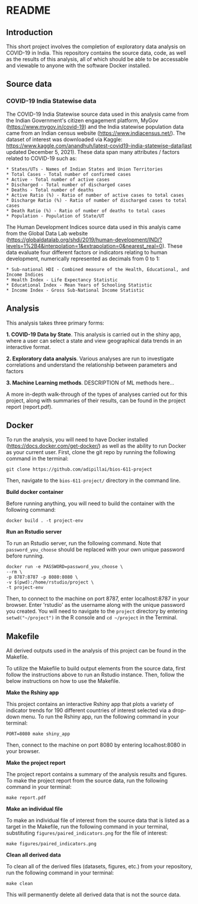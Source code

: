# README

## Introduction

This short project involves the completion of exploratory data analysis on COVID-19 in India. This repository contains the source data, code, as well as the results of this analysis, all of which should be able to be accessable and viewable to anyone with the software Docker installed. 

## Source data

### COVID-19 India Statewise data

The COVID-19 India Statewise source data used in this analysis came from the Indian Government's citizen engagement platform, MyGov (https://www.mygov.in/covid-19) and the India statewise population data came from an Indian census website (https://www.indiacensus.net/). The dataset of interest was downloaded via Kaggle: https://www.kaggle.com/anandhuh/latest-covid19-india-statewise-data(last updated December 5, 2021). These data span many attributes / factors related to COVID-19 such as:

	* States/UTs - Names of Indian States and Union Territories     
	* Total Cases - Total number of confirmed cases
	* Active - Total number of active cases
	* Discharged - Total number of discharged cases   
	* Deaths - Total number of deaths
	* Active Ratio (%) - Ratio of number of active cases to total cases     
	* Discharge Ratio (%) - Ratio of number of discharged cases to total cases     
	* Death Ratio (%) - Ratio of number of deaths to total cases
	* Population - Population of State/UT

The Human Development Indices source data used in this analyis came from the Global Data Lab website (https://globaldatalab.org/shdi/2019/human-development/IND/?levels=1%2B4&interpolation=1&extrapolation=0&nearest_real=0). These data evaluate four different factors or indicators relating to human development, numerically represented as decimals from 0 to 1: 

	* Sub-national HDI - Combined measure of the Health, Educational, and Income Indices
	* Health Index - Life Expectancy Statistic
	* Educational Index - Mean Years of Schooling Statistic
	* Income Index - Gross Sub-National Income Statistic

## Analysis

This analysis takes three primary forms:

  **1. COVID-19 Data by State**. This analysis is carried out in the shiny app, where a user can select a state and view geographical data trends in an interactive format.     
  
  **2. Exploratory data analysis**. Various analyses are run to investigate correlations and understand the relationship between parameters and factors       
  
  **3. Machine Learning methods**. DESCRIPTION of ML methods here...    
  
A more in-depth walk-through of the types of analyses carried out for this project, along with summaries of their results, can be found in the project report (report.pdf).

## Docker

To run the analysis, you will need to have Docker installed (https://docs.docker.com/get-docker/) as well as the ability to run Docker as your current user.
First, clone the git repo by running the following command in the terminal:
```
git clone https://github.com/adipillai/bios-611-project
```

Then, navigate to the `bios-611-project/` directory in the command line.     

**Build docker container**     

Before running anything, you will need to build the container with the following command:     
```
docker build . -t project-env
```     

**Run an Rstudio server**     

To run an Rstudio server, run the following command. Note that `password_you_choose` should be replaced with your own unique password before running.     

```
docker run -e PASSWORD=password_you_choose \
--rm \
-p 8787:8787 -p 8080:8080 \
-v $(pwd):/home/rstudio/project \
-t project-env
```     

Then, to connect to the machine on port 8787, enter localhost:8787 in your browser. Enter 'rstudio' as the username along with the unique password you created. You will need to navigate to the `project` directory by entering `setwd("~/project")` in the R console and `cd ~/project` in the Terminal.


## Makefile

All derived outputs used in the analysis of this project can be found in the Makefile.    

To utilize the Makefile to build output elements from the source data, first follow the instructions above to run an Rstudio instance. Then, follow the below instructions on how to use the Makefile.

**Make the Rshiny app**

This project contains an interactive Rshiny app that plots a variety of indicator trends for 190 different countries of interest selected via a drop-down menu. To run the Rshiny app, run the following command in your terminal:
```
PORT=8080 make shiny_app
```
Then, connect to the machine on port 8080 by entering localhost:8080 in your browser.

**Make the project report**    

The project report contains a summary of the analysis results and figures. To make the project report from the source data, run the following command in your terminal:
```
make report.pdf
```

**Make an individual file**     

To make an individual file of interest from the source data that is listed as a target in the Makefile, run the following command in your terminal, substituting `figures/paired_indicators.png` for the file of interest:     
```
make figures/paired_indicators.png
```

**Clean all derived data**

To clean all of the derived files (datasets, figures, etc.) from your repository, run the following command in your terminal:
```
make clean
```
This will permanently delete all derived data that is not the source data.



